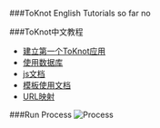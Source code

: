 ###ToKnot English Tutorials
 so far no

###ToKnot中文教程

* [建立第一个ToKnot应用](https://github.com/chopins/toknot/blob/master/doc/quickstart.first-app.mdown)
* [使用数据库](https://github.com/chopins/toknot/blob/master/doc/use.database.mdown)
* [js文档](https://github.com/chopins/toknot/blob/master/doc/toknot-javascript-lib-doc.mdown)
* [模板使用文档](https://github.com/chopins/toknot/blob/master/doc/toknot-view-template-doc.mdown)
* [URL映射](https://github.com/chopins/toknot/blob/master/doc/toknot-url-mapping-doc.mdown)

###Run Process
![Process](https://raw.github.com/chopins/toknot/master/doc/toknot-run-flow-chart.png "process")

